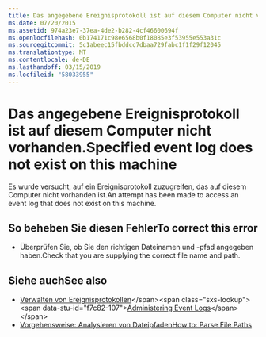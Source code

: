 ```yaml
---
title: Das angegebene Ereignisprotokoll ist auf diesem Computer nicht vorhanden.
ms.date: 07/20/2015
ms.assetid: 974a23e7-37ea-4de2-b282-4cf46600694f
ms.openlocfilehash: 0b174171c98e6568b0f18085e3f53955e553a31c
ms.sourcegitcommit: 5c1abeec15fbddcc7dbaa729fabc1f1f29f12045
ms.translationtype: MT
ms.contentlocale: de-DE
ms.lasthandoff: 03/15/2019
ms.locfileid: "58033955"
---
```

# <a name="specified-event-log-does-not-exist-on-this-machine"></a><span data-ttu-id="f7c82-102">Das angegebene Ereignisprotokoll ist auf diesem Computer nicht vorhanden.</span><span class="sxs-lookup"><span data-stu-id="f7c82-102">Specified event log does not exist on this machine</span></span>
<span data-ttu-id="f7c82-103">Es wurde versucht, auf ein Ereignisprotokoll zuzugreifen, das auf diesem Computer nicht vorhanden ist.</span><span class="sxs-lookup"><span data-stu-id="f7c82-103">An attempt has been made to access an event log that does not exist on this machine.</span></span>  
  
## <a name="to-correct-this-error"></a><span data-ttu-id="f7c82-104">So beheben Sie diesen Fehler</span><span class="sxs-lookup"><span data-stu-id="f7c82-104">To correct this error</span></span>  
  
-   <span data-ttu-id="f7c82-105">Überprüfen Sie, ob Sie den richtigen Dateinamen und -pfad angegeben haben.</span><span class="sxs-lookup"><span data-stu-id="f7c82-105">Check that you are supplying the correct file name and path.</span></span>  
  
## <a name="see-also"></a><span data-ttu-id="f7c82-106">Siehe auch</span><span class="sxs-lookup"><span data-stu-id="f7c82-106">See also</span></span>

- <span data-ttu-id="f7c82-107">[Verwalten von Ereignisprotokollen](https://docs.microsoft.com/previous-versions/visualstudio/visual-studio-2008/4f69axw4(v=vs.90))</span><span class="sxs-lookup"><span data-stu-id="f7c82-107">[Administering Event Logs](https://docs.microsoft.com/previous-versions/visualstudio/visual-studio-2008/4f69axw4(v=vs.90))</span></span>
- [<span data-ttu-id="f7c82-108">Vorgehensweise: Analysieren von Dateipfaden</span><span class="sxs-lookup"><span data-stu-id="f7c82-108">How to: Parse File Paths</span></span>](../../visual-basic/developing-apps/programming/drives-directories-files/how-to-parse-file-paths.md)
